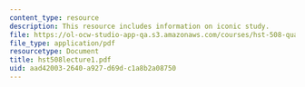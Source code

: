 ```yaml
---
content_type: resource
description: This resource includes information on iconic study.
file: https://ol-ocw-studio-app-qa.s3.amazonaws.com/courses/hst-508-quantitative-genomics-fall-2005/aad420032640a927d69dc1a8b2a08750_hst508lecture1.pdf
file_type: application/pdf
resourcetype: Document
title: hst508lecture1.pdf
uid: aad42003-2640-a927-d69d-c1a8b2a08750
---
```

